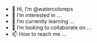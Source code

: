 - 👋 Hi, I’m @watercoloreps
- 👀 I’m interested in ...
- 🌱 I’m currently learning ...
- 💞️ I’m looking to collaborate on ...
- 📫 How to reach me ...

<!---
watercoloreps/watercoloreps is a ✨ special ✨ repository because its `README.md` (this file) appears on your GitHub profile.
You can click the Preview link to take a look at your changes.
--->

